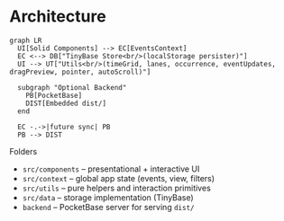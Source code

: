 # Architecture

```mermaid
graph LR
  UI[Solid Components] --> EC[EventsContext]
  EC <--> DB["TinyBase Store<br/>(localStorage persister)"]
  UI --> UT["Utils<br/>(timeGrid, lanes, occurrence, eventUpdates, dragPreview, pointer, autoScroll)"]

  subgraph "Optional Backend"
    PB[PocketBase]
    DIST[Embedded dist/]
  end

  EC -.->|future sync| PB
  PB --> DIST
```

Folders
- `src/components` – presentational + interactive UI
- `src/context` – global app state (events, view, filters)
- `src/utils` – pure helpers and interaction primitives
- `src/data` – storage implementation (TinyBase)
- `backend` – PocketBase server for serving `dist/`
